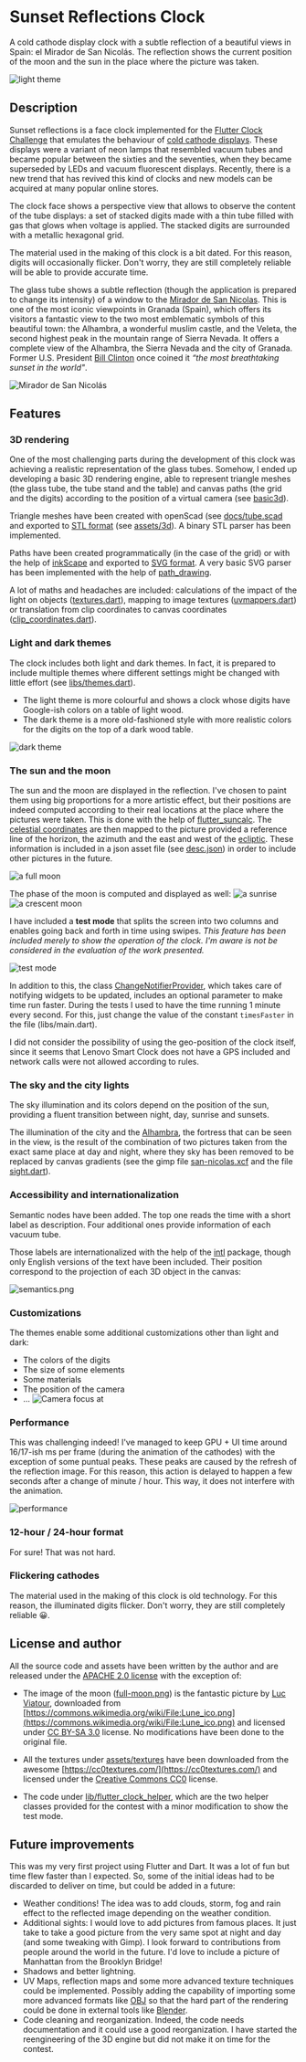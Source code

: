 # Sunset Reflections Clock

A cold cathode display clock with a subtle reflection of a beautiful views in Spain: el Mirador de San Nicolás. The reflection shows the current position of the moon and the sun in the place where the picture was taken.

![light theme](docs/light_theme.png)

## Description

Sunset reflections is a face clock implemented for the [Flutter Clock Challenge](https://flutter.dev/clock) that emulates the behaviour of [cold cathode displays](https://en.wikipedia.org/wiki/Nixie_tube). These displays were a variant of neon lamps that resembled vacuum tubes and became popular between the sixties and the seventies, when they became superseded by LEDs and vacuum fluorescent displays. Recently, there is a new trend that has revived this kind of clocks and new models can be acquired at many popular online stores.

The clock face shows a perspective view that allows to observe the content of the tube displays: a set of stacked digits made with a thin tube filled with gas that glows when voltage is applied. The stacked digits are surrounded with a metallic hexagonal grid.

The material used in the making of this clock is a bit dated. For this reason, digits will occasionally flicker. Don't worry, they are still completely reliable will be able to provide accurate time.

The glass tube shows a subtle reflection (though the application is prepared to change its intensity) of a window to the [Mirador de San Nicolas](https://www.google.com/maps/place/Calle+Mirador+de+San+Nicol%C3%A1s,+18010+Granada/@37.1810461,-3.5924338,3a,75y,90t/data=!3m8!1e2!3m6!1sAF1QipPlkwj821uUKclf2Sjs_RYrPY6mqYQlN7wSSHdB!2e10!3e12!6shttps:%2F%2Flh5.googleusercontent.com%2Fp%2FAF1QipPlkwj821uUKclf2Sjs_RYrPY6mqYQlN7wSSHdB%3Dw203-h135-k-no!7i3613!8i2418!4m5!3m4!1s0xd71fcc7c961238b:0xe0cb79755e1ffe96!8m2!3d37.1812123!4d-3.5924667). This is one of the most iconic viewpoints in Granada (Spain), which offers its visitors a fantastic view to the two most emblematic symbols of this beautiful town: the Alhambra, a wonderful muslim castle, and the Veleta, the second highest peak in the mountain range of Sierra Nevada. It offers a complete view of the Alhambra, the Sierra Nevada and the city of Granada. Former U.S. President [Bill Clinton](https://en.wikipedia.org/wiki/Bill_Clinton) once coined it _“the most breathtaking sunset in the world"_.

![Mirador de San Nicolás](assets/day.jpg)

## Features

### 3D rendering

One of the most challenging parts during the development of this clock was achieving a realistic representation of the glass tubes. Somehow, I ended up developing a basic 3D rendering engine, able to represent triangle meshes (the glass tube, the tube stand and the table) and canvas paths (the grid and the digits) according to the position of a virtual camera (see [basic3d](lib/basic3d)).

Triangle meshes have been created with openScad (see [docs/tube.scad](docs/tube.scad) and exported to [STL format](https://en.wikipedia.org/wiki/STL) (see [assets/3d](assets/3d)). A binary STL parser has been implemented.

Paths have been created programmatically (in the case of the grid) or with the help of [inkScape](https://en.wikipedia.org/wiki/Inkscape) and exported to [SVG format](https://en.wikipedia.org/wiki/Scalable_Vector_Graphics). A very basic SVG parser has been implemented with the help of [path_drawing](https://pub.dev/packages/path_drawing).

A lot of maths and headaches are included: calculations of the impact of the light on objects ([textures.dart](lib/basic3d/textures.dart)), mapping to image textures ([uvmappers.dart](lib/basic3d/uvmappers.dart)) or translation from clip coordinates to canvas coordinates ([clip_coordinates.dart](lib/basic3d/clip_coordinates.dart)).

### Light and dark themes

The clock includes both light and dark themes. In fact, it is prepared to include multiple themes where different settings might be changed with little effort (see [libs/themes.dart](libs/themes.dart)).

-   The light theme is more colourful and shows a clock whose digits have Google-ish colors on a table of light wood.
-   The dark theme is a more old-fashioned style with more realistic colors for the digits on the top of a dark wood table.

![dark theme](docs/dark_theme.png)

### The sun and the moon

The sun and the moon are displayed in the reflection. I've chosen to paint them using big proportions for a more artistic effect, but their positions are indeed computed according to their real locations at the place where the pictures were taken. This is done with the help of [flutter_suncalc](https://pub.dev/packages/flutter_suncalc). The [celestial coordinates](https://en.wikipedia.org/wiki/Celestial_coordinate_system) are then mapped to the picture provided a reference line of the horizon, the azimuth and the east and west of the [ecliptic](https://en.wikipedia.org/wiki/Ecliptic). These information is included in a json asset file (see [desc.json](assets/sights/san_nicolas/desc.json)) in order to include other pictures in the future.

![a full moon](docs/full_moon.png)

The phase of the moon is computed and displayed as well:
![a sunrise](docs/sunrise.png)
![a crescent moon](docs/crescent_moon.png)

I have included a **test mode** that splits the screen into two columns and enables going back and forth in time using swipes. _This feature has been included merely to show the operation of the clock. I'm aware is not be considered in the evaluation of the work presented._

![test mode](docs/test_mode.png)

In addition to this, the class [ChangeNotifierProvider](lib/time_notifier.dart), which takes care of notifying widgets to be updated, includes an optional parameter to make time run faster. During the tests I used to have the time running 1 minute every second. For this, just change the value of the constant `timesFaster` in the file (libs/main.dart).

I did not consider the possibility of using the geo-position of the clock itself, since it seems that Lenovo Smart Clock does not have a GPS included and network calls were not allowed according to rules.

### The sky and the city lights

The sky illumination and its colors depend on the position of the sun, providing a fluent transition between night, day, sunrise and sunsets.

The illumination of the city and the [Alhambra](https://en.wikipedia.org/wiki/Alhambra), the fortress that can be seen in the view, is the result of the combination of two pictures taken from the exact same place at day and night, where they sky has been removed to be replaced by canvas gradients (see the gimp file [san-nicolas.xcf](san-nicolas.xcf) and the file [sight.dart](libs/../lib/clock_parts/sight.dart)).

### Accessibility and internationalization

Semantic nodes have been added. The top one reads the time with a short label as description. Four additional ones provide information of each vacuum tube.

Those labels are internationalized with the help of the [intl](https://pub.dev/packages/intl) package, though only English versions of the text have been included. Their position correspond to the projection of each 3D object in the canvas:

![semantics.png](docs/semantics.png)

### Customizations

The themes enable some additional customizations other than light and dark:

-   The colors of the digits
-   The size of some elements
-   Some materials
-   The position of the camera
-   ...
    ![Camera focus at ](docs/extreme_perspective.png)

### Performance

This was challenging indeed! I've managed to keep GPU + UI time around 16/17-ish ms per frame (during the animation of the cathodes) with the exception of some puntual peaks. These peaks are caused by the refresh of the reflection image. For this reason, this action is delayed to happen a few seconds after a change of minute / hour. This way, it does not interfere with the animation.

![performance](docs/performance.png)

### 12-hour / 24-hour format

For sure! That was not hard.

### Flickering cathodes

The material used in the making of this clock is old technology. For this reason, the illuminated digits flicker. Don't worry, they are still completely reliable 😀.

## License and author

All the source code and assets have been written by the author and are released under the [APACHE 2.0 license](LICENSE) with the exception of:

-   The image of the moon ([full-moon.png](assets/sights/san_nicolas/full-moon.png)) is the fantastic picture by [Luc Viatour](https://Lucnix.be), downloaded from [https://commons.wikimedia.org/wiki/File:Lune_ico.png](https://commons.wikimedia.org/wiki/File:Lune_ico.png) and licensed under [CC BY-SA 3.0](https://creativecommons.org/licenses/by-sa/3.0/deed.en) license. No modifications have been done to the original file.

-   All the textures under [assets/textures](assets/textures) have been downloaded from the awesome [https://cc0textures.com/](https://cc0textures.com/) and licensed under the [Creative Commons CC0](https://creativecommons.org/publicdomain/zero/1.0/deed.en) license.

-   The code under [lib/flutter_clock_helper](lib/flutter_clock_helper), which are the two helper classes provided for the contest with a minor modification to show the test mode.

## Future improvements

This was my very first project using Flutter and Dart. It was a lot of fun but time flew faster than I expected. So, some of the initial ideas had to be discarded to deliver on time, but could be added in a future:

-   Weather conditions! The idea was to add clouds, storm, fog and rain effect to the reflected image depending on the weather condition.
-   Additional sights: I would love to add pictures from famous places. It just take to take a good picture from the very same spot at night and day (and some tweaking with Gimp). I look forward to contributions from people around the world in the future. I'd love to include a picture of Manhattan from the Brooklyn Bridge!
-   Shadows and better lightning.
-   UV Maps, reflection maps and some more advanced texture techniques could be implemented. Possibly adding the capability of importing some more advanced formats like [OBJ](https://en.wikipedia.org/wiki/Wavefront_.obj_file) so that the hard part of the rendering could be done in external tools like [Blender](<https://en.wikipedia.org/wiki/Blender_(software)>).
-   Code cleaning and reorganization. Indeed, the code needs documentation and it could use a good reorganization. I have started the reengineering of the 3D engine but did not make it on time for the contest.
